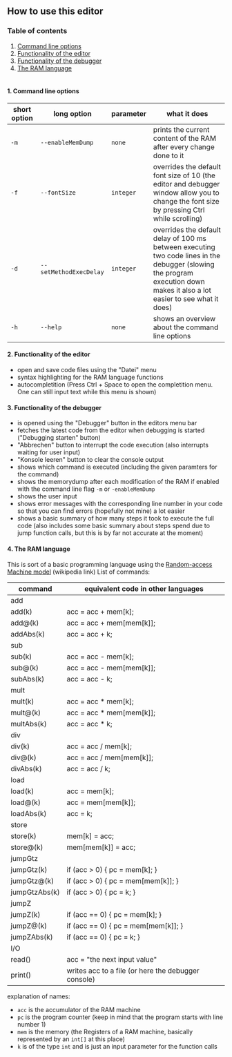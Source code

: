 ## How to use this editor
### Table of contents
1. [Command line options](#1-command-line-options)
2. [Functionality of the editor](#2-functionality-of-the-editor)
3. [Functionality of the debugger](#3-functionality-of-the-debugger)
3. [The RAM language](#4-the-ram-language)
<br><br>




#### 1. Command line options

| short option | long option | parameter | what it does |
|--------------|-------------|-----------|--------------|
| `-m` | `--enableMemDump` | `none` | prints the current content of the RAM after every change done to it |
| `-f` | `--fontSize` | `integer` | overrides the default font size of 10 (the editor and debugger window allow you to change the font size by pressing Ctrl while scrolling) |
| `-d` | `--setMethodExecDelay` | `integer` | overrides the default delay of 100 ms between executing two code lines in the debugger (slowing the program execution down makes it also a lot easier to see what it does) |
| `-h` | `--help` | `none` | shows an overview about the command line options |
#### 2. Functionality of the editor
- open and save code files using the "Datei" menu
- syntax highlighting for the RAM language functions
- autocompletition (Press Ctrl + Space to open the completition menu. One can still input text while this menu is shown)
#### 3. Functionality of the debugger
- is opened using the "Debugger" button in the editors menu bar
- fetches the latest code from the editor when debugging is started ("Debugging starten" button)
- "Abbrechen" button to interrupt the code execution (also interrupts waiting for user input)
- "Konsole leeren" button to clear the console output
- shows which command is executed (including the given paramters for the command)
- shows the memorydump after each modification of the RAM if enabled with the command line flag `-m` or `-enableMemDump`
- shows the user input
- shows error messages with the corresponding line number in your code so that you can find errors (hopefully not mine) a lot easier
- shows a basic summary of how many steps it took to execute the full code (also includes some basic summary about steps spend due to jump function calls, but this is by far not accurate at the moment)
#### 4. The RAM language
This is sort of a basic programming language using the [Random-access Machine model](https://en.wikipedia.org/wiki/Random-access_machine) (wikipedia link)
List of commands:

| command | equivalent code in other languages |
|---------|------------------------------------|
| add |  |
| add(k) | acc = acc + mem[k]; |
| add@(k) | acc = acc + mem[mem[k]]; |
| addAbs(k) | acc = acc + k; |
| sub |  |
| sub(k) | acc = acc - mem[k]; |
| sub@(k) | acc = acc - mem[mem[k]]; |
| subAbs(k) | acc = acc - k; |
| mult |  |
| mult(k) | acc = acc * mem[k]; |
| mult@(k) | acc = acc * mem[mem[k]]; |
| multAbs(k) | acc = acc * k; |
| div |  |
| div(k) | acc = acc / mem[k]; |
| div@(k) | acc = acc / mem[mem[k]]; |
| divAbs(k) | acc = acc / k; |
| load |  |
| load(k) | acc = mem[k]; |
| load@(k) | acc = mem[mem[k]]; |
| loadAbs(k) | acc = k; |
| store |  |
| store(k) | mem[k] = acc; |
| store@(k) | mem[mem[k]] = acc; |
| jumpGtz |  |
| jumpGtz(k) | if (acc > 0) { pc = mem[k]; } |
| jumpGtz@(k) | if (acc > 0) { pc = mem[mem[k]]; } |
| jumpGtzAbs(k) | if (acc > 0) { pc = k; } |
| jumpZ |  |
| jumpZ(k) | if (acc == 0) { pc = mem[k]; } |
| jumpZ@(k) | if (acc == 0) { pc = mem[mem[k]]; } |
| jumpZAbs(k) | if (acc == 0) { pc = k; } |
| I/O |  |
| read() | acc = "the next input value" |
| print() | writes acc to a file (or here the debugger console) |

explanation of names:
- `acc` is the accumulator of the RAM machine
- `pc` is the program counter (keep in mind that the program starts with line number 1)
- `mem` is the memory (the Registers of a RAM machine, basically represented by an `int[]` at this place)
- `k` is of the type `int` and is just an input parameter for the function calls



